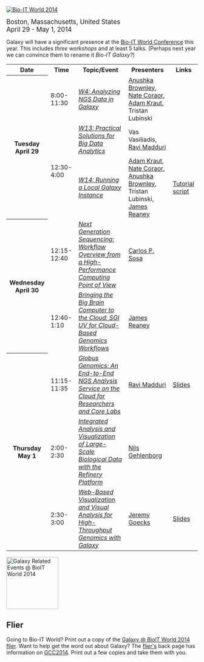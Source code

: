 <div class='center'>
<a href='http://www.bio-itworldexpo.com/'><img src="/src/images/logos/BioITWorld2014LogoWider.png" alt="Bio-IT World 2014" /></a>

<span style="font-size: larger;"> Boston, Massachusetts, United States <br />
April 29 - May 1, 2014 </span>
</div>

Galaxy will have a significant presence at the [Bio-IT World Conference](http://www.bio-itworldexpo.com/) this year.  This includes *three workshops* and at least 5 talks.  (Perhaps next year we can convince them to rename it *Bio-IT Galaxy?*)

<table>
  <tr class="th" >
    <th> Date </th>
    <th> Time </th>
    <th> Topic/Event </th>
    <th> Presenters </th>
    <th> Links </th>
  </tr>
  <tr>
    <th rowspan=3> Tuesday<br />April 29 </th>
    <td rowspan=1> 8:00-11:30 </td>
    <td> <em><a href='http://www.bio-itworldexpo.com/Bio-It_Expo_Content.aspx?id=135146'>W4: Analyzing NGS Data in Galaxy</a></em> </td>
    <td> <a href='http://bioteam.net/company-leadership/'>Anushka Brownley</a>, <a href='/people/nate/'>Nate Coraor</a>, <a href='http://bioteam.net/company-leadership/'>Adam Kraut</a>, Tristan Lubinski </td>
    <td> </td>
  </tr>
  <tr>
    <td rowspan=2> 12:30-4:00 </td>
    <td> <em><a href='http://www.bio-itworldexpo.com/Bio-It_Expo_Content.aspx?id=135075'>W13: Practical Solutions for Big Data Analytics</a></em> </td>
    <td> Vas Vasiliadis, <a href='http://www.mcs.anl.gov/person/ravi-madduri'>Ravi Madduri</a> </td>
    <td> </td>
  </tr>
  <tr>
    <td> <em><a href='http://www.bio-itworldexpo.com/Bio-It_Expo_Content.aspx?id=135152'>W14: Running a Local Galaxy Instance</a></em> </td>
    <td> <a href='http://bioteam.net/company-leadership/'>Adam Kraut</a>, <a href='/people/nate/'>Nate Coraor</a>, <a href='http://bioteam.net/company-leadership/'>Anushka Brownley</a>, Tristan Lubinski, <a href='http://www.sgi.com/solutions/genomics'>James Reaney</a> </td>
    <td> <a href='/src/events/bio-it-world2014/w14/index.md'>Tutorial script</a> </td>
  </tr>
  <tr>
    <th rowspan=2> Wednesday<br />April 30 </th>
    <td> 12:15-12:40 </td>
    <td> <em><a href='http://www.bio-itworldexpo.com/Next-Gen-Sequencing-Informatics/'>Next Generation Sequencing: Workflow Overview from a High-Performance Computing Point of View</a></em> </td>
    <td> <a href='http://www.linkedin.com/pub/carlos-p-sosa/4/151/275'>Carlos P. Sosa</a> </td>
    <td> </td>
  </tr>
  <tr>
    <td> 12:40-1:10 </td>
    <td> <em><a href='http://www.bio-itworldexpo.com/Cloud-Computing-Boston/#James_Reaney'>Bringing the Big Brain Computer to the Cloud: SGI UV for Cloud-Based Genomics Workflows</a></em> </td>
    <td> <a href='http://www.sgi.com/solutions/genomics'>James Reaney</a> </td>
    <td> </td>
  </tr>
  <tr>
    <th rowspan=3> Thursday<br />May 1 </th>
    <td> 11:15-11:35 </td>
    <td> <em><a href='http://www.bio-itworldexpo.com/Next-Gen-Sequencing-Informatics/'>Globus Genomics: An End-to-End NGS Analysis Service on the Cloud for Researchers and Core Labs</a></em> </td>
    <td> <a href='http://www.mcs.anl.gov/person/ravi-madduri'>Ravi Madduri</a> </td>
    <td> <a href='https://depot.galaxyproject.org/hub/attachments/documents/presentations/2014BioITMadduri.pdf'>Slides</a> </td>
  </tr>
  <tr>
    <td> 2:00-2:30 </td>
    <td> <em><a href='http://www.bio-itworldexpo.com/Data-Visualization/'>Integrated Analysis and Visualization of Large-Scale Biological Data with the Refinery Platform</a></em> </td>
    <td> <a href='http://gehlenborg.com/'>Nils Gehlenborg</a> </td>
    <td> </td>
  </tr>
  <tr>
    <td> 2:30-3:00 </td>
    <td> <em><a href='http://www.bio-itworldexpo.com/Data-Visualization/'>Web-Based Visualization and Visual Analysis for High-Throughput Genomics with Galaxy</a></em> </td>
    <td> <a href='/people/jeremy-goecks/'>Jeremy Goecks</a> </td>
    <td> <a href='https://depot.galaxyproject.org/hub/attachments/documents/presentations/2014BioITGoecks.pdf'>Slides</a> </td>
  </tr>
</table>



<div class='left'>
<a href='https://depot.galaxyproject.org/hub/attachments/events/bioitworld2014/GalaxyAtBioITWorld2014Flier.pdf'><img src="/src/events/bioitworld2014/GalaxyAtBioITWorld2014Thumb.png" alt="Galaxy Related Events @ BioIT World 2014" height="137" /></a></div>

## Flier

Going to Bio-IT World?  Print out a copy of the [Galaxy @ BioIT World 2014 flier](https://depot.galaxyproject.org/hub/attachments/events/bioitworld2014/GalaxyAtBioITWorld2014Flier.pdf).  Want to help get the word out about Galaxy?  The [flier's](https://depot.galaxyproject.org/hub/attachments/events/bioitworld2014/GalaxyAtBioITWorld2014Flier.pdf) back page has information on [GCC2014](/src/events/gcc2014/index.md).  Print out a few copies and take them with you.
